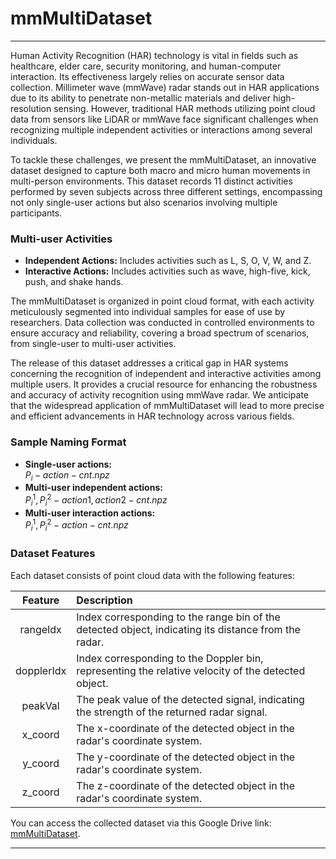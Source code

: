 
# mmMultiDataset
---

Human Activity Recognition (HAR) technology is vital in fields such as healthcare, elder care, security monitoring, and human-computer interaction. Its effectiveness largely relies on accurate sensor data collection. Millimeter wave (mmWave) radar stands out in HAR applications due to its ability to penetrate non-metallic materials and deliver high-resolution sensing. However, traditional HAR methods utilizing point cloud data from sensors like LiDAR or mmWave face significant challenges when recognizing multiple independent activities or interactions among several individuals.

To tackle these challenges, we present the mmMultiDataset, an innovative dataset designed to capture both macro and micro human movements in multi-person environments. This dataset records 11 distinct activities performed by seven subjects across three different settings, encompassing not only single-user actions but also scenarios involving multiple participants.

### Multi-user Activities
- **Independent Actions:** Includes activities such as L, S, O, V, W, and Z.
- **Interactive Actions:** Includes activities such as wave, high-five, kick, push, and shake hands.

The mmMultiDataset is organized in point cloud format, with each activity meticulously segmented into individual samples for ease of use by researchers. Data collection was conducted in controlled environments to ensure accuracy and reliability, covering a broad spectrum of scenarios, from single-user to multi-user activities.

The release of this dataset addresses a critical gap in HAR systems concerning the recognition of independent and interactive activities among multiple users. It provides a crucial resource for enhancing the robustness and accuracy of activity recognition using mmWave radar. We anticipate that the widespread application of mmMultiDataset will lead to more precise and efficient advancements in HAR technology across various fields.

### Sample Naming Format
- **Single-user actions:**  
  $P_{i}-action-cnt.npz$
- **Multi-user independent actions:**  
  $P_{i}^1,P_{i}^2-action1,action2-cnt.npz$
- **Multi-user interaction actions:**  
  $P_{i}^1,P_{i}^2-action-cnt.npz$

### Dataset Features
Each dataset consists of point cloud data with the following features:

| **Feature**     | **Description**                                                                                                                                            |
| :-------------: | :--------------------------------------------------------------------------------------------------------------------------------------------------------- |
| rangeIdx        | Index corresponding to the range bin of the detected object, indicating its distance from the radar.                                                      |
| dopplerIdx      | Index corresponding to the Doppler bin, representing the relative velocity of the detected object.                                                         |
| peakVal         | The peak value of the detected signal, indicating the strength of the returned radar signal.                                                               |
| x_coord         | The x-coordinate of the detected object in the radar's coordinate system.                                                                                  |
| y_coord         | The y-coordinate of the detected object in the radar's coordinate system.                                                                                  |
| z_coord         | The z-coordinate of the detected object in the radar's coordinate system.                                                                                  |

You can access the collected dataset via this Google Drive link: [mmMultiDataset](https://drive.google.com/drive/folders/1UPL4JqCajLpDXpH0O481pyQQRZnk08Vz?usp=sharing).

--- 

